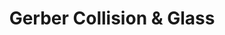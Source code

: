 ---
title: "Gerber Collision & Glass"
url: /portland/gerber-collision-and-glass/
shop: car repair
---